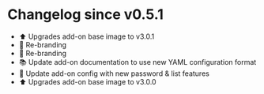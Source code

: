 # Changelog since v0.5.1
- :arrow_up: Upgrades add-on base image to v3.0.1 
- :hammer: Re-branding 
- :hammer: Re-branding 
- :books: Update add-on documentation to use new YAML configuration format 
- :hammer: Update add-on config with new password & list features 
- :arrow_up: Upgrades add-on base image to v3.0.0 
